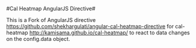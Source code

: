 #Cal Heatmap AngularJS Directive#

This is a Fork of AngularJS directive https://github.com/shekhargulati/angular-cal-heatmap-directive for cal-heatmap http://kamisama.github.io/cal-heatmap/ to react to data changes on the config.data object.
